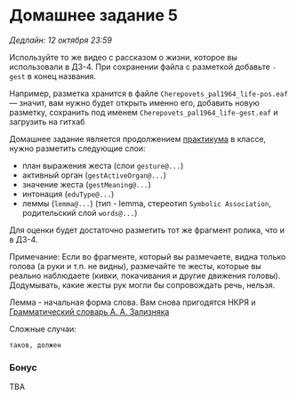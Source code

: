 # Домашнее задание 5

*Дедлайн: 12 октября 23:59*

Используйте то же видео с рассказом о жизни, которое вы использовали в ДЗ-4. При сохранении файла с разметкой добавьте `-gest` в конец названия.

Например, разметка хранится в файле `Cherepovets_pal1964_life-pos.eaf` — значит, вам нужно будет открыть именно его, добавить новую разметку, сохранить под именем `Cherepovets_pal1964_life-gest.eaf` и загрузить на гитхаб

Домашнее задание является продолжением [практикума](https://github.com/olesar/lingdata/blob/gh-pages/practicum-elan-intonation.md) в классе, нужно разметить следующие слои:  

* план выражения жеста (слои `gesture@...`)
* активный орган (`gestActiveOrgan@...`)   
* значение жеста (`gestMeaning@...`)
* интонация (`eduType@...`)
* леммы (`lemma@...`) (тип - lemma, стереотип `Symbolic Association`, родительский слой `words@...`)

Для оценки будет достаточно разметить тот же фрагмент ролика, что и в ДЗ-4.

Примечание: Если во фрагменте, который вы размечаете, видна только голова (а руки и т.п. не видны), размечайте те жесты, которые вы реально наблюдаете (кивки, покачивания и другие движения головы).
Додумывать, какие жесты рук могли бы сопровождать речь, нельзя.

Лемма - начальная форма слова. Вам снова пригодятся НКРЯ и [Грамматический словарь А. А. Зализняка](https://gramdict.ru/contents)

Сложные случаи:
```
таков, должен
```

### Бонус

TBA
